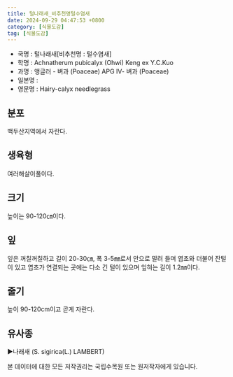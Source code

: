 ```yaml
---
title: 털나래새_비추천명털수염새
date: 2024-09-29 04:47:53 +0800
category: [식물도감]
tag: [식물도감]
---
```




- 국명 : 털나래새[비추천명 : 털수염새]
- 학명 : Achnatherum pubicalyx (Ohwi) Keng ex Y.C.Kuo
- 과명 : 앵글러 - 벼과 (Poaceae) APG Ⅳ- 벼과 (Poaceae)
- 일본명 : 
- 영문명 : Hairy-calyx needlegrass


## 분포
백두산지역에서 자란다.
## 생육형
여러해살이풀이다.
## 크기
높이는 90-120㎝이다.
## 잎
잎은 꺼칠꺼칠하고 길이 20-30㎝, 폭 3-5㎜로서 안으로 말려 들며 엽초와 더불어 잔털이 있고 엽초가 연결되는 곳에는 다소 긴 털이 있으며 잎혀는 길이 1.2㎜이다.
## 줄기
높이 90-120cm이고 곧게 자란다.
## 유사종
▶나래새 (S. sigirica(L.) LAMBERT)






본 데이터에 대한 모든 저작권리는 국립수목원 또는 원저작자에게 있습니다.
